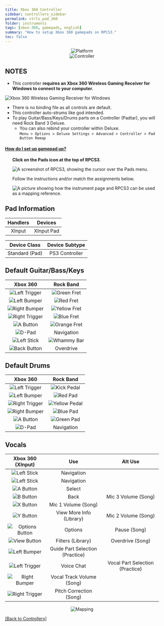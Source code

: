 ```yaml
---
title: Xbox 360 Controller
sidebar: controllers_sidebar
permalink: ctrls_pad_360
folder: instruments
tags: [xbox-360, gamepads, english]
summary: "How to setup Xbox 360 gamepads on RPCS3."
toc: false
---
```


<div align="center"> <img src="https://carlmylo.github.io/rb3-pc/images/instruments/plat/360.png" alt="Platform" title="Platform"></div>

<div align="center"> <img src="https://carlmylo.github.io/rb3-pc/images/instruments/cont/360controller.png" alt="Controller" title="Controller"></div>

## NOTES

* This controller **requires an Xbox 360 Wireless Gaming Receiver for Windows to connect to your computer.**

![Xbox 360 Wireless Gaming Receiver for Windows](https://carlmylo.github.io/rb3-pc/images/btns/ctrls/360/receiver.png "Xbox 360 Wireless Gaming Receiver for Windows")

* There is no binding file as all controls are default.
* This controller auto-strums like god intended.
* To play Guitar/Bass/Keys/Drums parts on a Controller (Padtar), you will need Rock Band 3 Deluxe.
	- You can also rebind your controller within Deluxe.  
	`Menu > Options > Deluxe Settings > Advanced > Controller > Pad Button Remap`

<!-- Map Start -->
<div class="panel-group" id="accordion">
                    <div class="panel panel-default">
                        <div class="panel-heading">
                            <h4 class="panel-title">
                                <a class="noCrossRef accordion-toggle" data-toggle="collapse" data-parent="#accordion" href="#how-to-map-pads">How do I set up gamepad up?</a>
                            </h4>
                        </div>
                        <div id="how-to-map-pads" class="panel-collapse collapse noCrossRef">
                            <div class="panel-body">
<ul>
<p><strong>Click on the Pads icon at the top of RPCS3</strong>.</p>
<p><img src="https://carlmylo.github.io/rb3-pc/images/instruments/rpcs3pad.png" alt="A screenshot of RPCS3, showing the cursor over the Pads menu." title="Pads"></p>
<p>Follow the instructions and/or match the assignments below.</p>
<p><img src="https://carlmylo.github.io/rb3-pc/images/instruments/gamepadlegend.png" alt="A picture showing how the instrument page and RPCS3 can be used as a mapping reference." title="Mapping an Xbox Controller"></p>
</ul>
                            </div>
                        </div>
                    </div>
</div>
<!-- Map End -->

## Pad Information

| Handlers | Devices |
|:--------:|:-------:|
| XInput | XInput Pad |

| Device Class | Device Subtype |
|:--------------:|:--------------:|
| Standard (Pad) | PS3 Controller |

## Default Guitar/Bass/Keys

| **Xbox 360** | **Rock Band** |
|:------------:|:-------------:|
| ![Left Trigger](https://carlmylo.github.io/rb3-pc/images/btns/ctrls/360/lt.png "Left Trigger") | ![Green Fret](https://carlmylo.github.io/rb3-pc/images/btns/gtrs/gf.png "Green Fret") |
| ![Left Bumper](https://carlmylo.github.io/rb3-pc/images/btns/ctrls/360/lb.png "Left Bumper") | ![Red Fret](https://carlmylo.github.io/rb3-pc/images/btns/gtrs/rf.png "Red Fret") |
| ![Right Bumper](https://carlmylo.github.io/rb3-pc/images/btns/ctrls/360/rb.png "Right Bumper") | ![Yellow Fret](https://carlmylo.github.io/rb3-pc/images/btns/gtrs/yf.png "Yellow Fret") |
| ![Right Trigger](https://carlmylo.github.io/rb3-pc/images/btns/ctrls/360/rt.png "Right Trigger") | ![Blue Fret](https://carlmylo.github.io/rb3-pc/images/btns/gtrs/bf.png "Blue Fret") |
| ![A Button](https://carlmylo.github.io/rb3-pc/images/btns/ctrls/360/a.png "A Button") | ![Orange Fret](https://carlmylo.github.io/rb3-pc/images/btns/gtrs/of.png "Orange Fret") |
| ![D-Pad](https://carlmylo.github.io/rb3-pc/images/btns/ctrls/360/dp.png "D-Pad") | Navigation |
| ![Left Stick](https://carlmylo.github.io/rb3-pc/images/btns/ctrls/360/ls.png "Left Stick") | ![Whammy Bar](https://carlmylo.github.io/rb3-pc/images/btns/gtrs/wb.png "Whammy Bar") |
| ![Back Button](https://carlmylo.github.io/rb3-pc/images/btns/ctrls/360/back.png "Back Button") | Overdrive |

## Default Drums

| **Xbox 360** | **Rock Band** |
|:------------:|:-------------:|
| ![Left Trigger](https://carlmylo.github.io/rb3-pc/images/btns/ctrls/360/lt.png "Left Trigger") | ![Kick Pedal](https://carlmylo.github.io/rb3-pc/images/btns/drms/rb/kp.png "Kick Pedal") |
| ![Left Bumper](https://carlmylo.github.io/rb3-pc/images/btns/ctrls/360/lb.png "Left Bumper") | ![Red Pad](https://carlmylo.github.io/rb3-pc/images/btns/drms/rb/rp.png "Red Pad") |
| ![Right Trigger](https://carlmylo.github.io/rb3-pc/images/btns/ctrls/360/rt.png "Right Trigger") | ![Yellow Pedal](https://carlmylo.github.io/rb3-pc/images/btns/drms/rb/yp.png "Kick Pedal") |
| ![Right Bumper](https://carlmylo.github.io/rb3-pc/images/btns/ctrls/360/rb.png "Right Bumper") | ![Blue Pad](https://carlmylo.github.io/rb3-pc/images/btns/drms/rb/bp.png "Blue Pad") |
| ![A Button](https://carlmylo.github.io/rb3-pc/images/btns/ctrls/360/a.png "A Button") | ![Green Pad](https://carlmylo.github.io/rb3-pc/images/btns/drms/rb/gp.png "Green Pad") |
| ![D-Pad](https://carlmylo.github.io/rb3-pc/images/btns/ctrls/360/dp.png "D-Pad") | Navigation |

## Vocals

| **Xbox 360 (XInput)** | **Use** | **Alt Use** |
|:---------------------:|:-------:|:-----------:|
| ![Left Stick](https://carlmylo.github.io/rb3-pc/images/btns/ctrls/360/ls.png "Left Stick") | Navigation | |
| ![Left Stick](https://carlmylo.github.io/rb3-pc/images/btns/ctrls/360/dp.png "D-Pad") | Navigation | |
| ![A Button](https://carlmylo.github.io/rb3-pc/images/btns/ctrls/360/a.png "A Button") | Select | |
| ![B Button](https://carlmylo.github.io/rb3-pc/images/btns/ctrls/360/b.png "B Button") | Back | Mic 3 Volume (Song) |
| ![X Button](https://carlmylo.github.io/rb3-pc/images/btns/ctrls/360/x.png "X Button") | Mic 1 Volume (Song) | |
| ![Y Button](https://carlmylo.github.io/rb3-pc/images/btns/ctrls/360/y.png "Y Button") | View More Info (Library) | Mic 2 Volume (Song) |
| ![Options Button](https://carlmylo.github.io/rb3-pc/images/btns/ctrls/360/start.png "Start Button") | Options | Pause (Song) |
| ![View Button](https://carlmylo.github.io/rb3-pc/images/btns/ctrls/360/back.png "Back Button") | Filters (Library) | Overdrive (Song) |
| ![Left Bumper](https://carlmylo.github.io/rb3-pc/images/btns/ctrls/360/lb.png "Left Bumper") | Guide Part Selection (Practice) | |
| ![Left Trigger](https://carlmylo.github.io/rb3-pc/images/btns/ctrls/360/lt.png "Left Trigger") | Voice Chat | Vocal Part Selection (Practice) |
| ![Right Bumper](https://carlmylo.github.io/rb3-pc/images/btns/ctrls/360/rb.png "Right Bumper") | Vocal Track Volume (Song) | |
| ![Right Trigger](https://carlmylo.github.io/rb3-pc/images/btns/ctrls/360/rt.png "Right Trigger") | Pitch Correction (Song) | |

<div align="center"> <img src="https://carlmylo.github.io/rb3-pc/images/instruments/maps/padxboxmapping.png" alt="Mapping" title="Mapping"></div>

[[Back to Controllers]](https://carlmylo.github.io/rb3-pc/ctrls#instrument-list)

